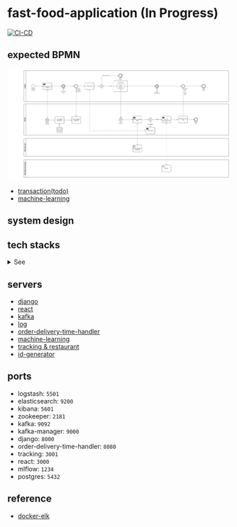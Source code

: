 # fast-food-application (In Progress)

[![CI-CD](https://github.com/sammiee5311/fast-food-application/actions/workflows/CI-CD.yml/badge.svg?branch=main)](https://github.com/sammiee5311/fast-food-application/actions/workflows/CI-CD.yml)

## expected BPMN

![](./images/order-bpmn.png)

- [transaction(todo)](https://github.com/sammiee5311/fast-food-application/tree/main)
- [machine-learning](https://github.com/sammiee5311/fast-food-application/tree/main/machine-learning-api)

## system design

## tech stacks
<details>
<summary>See</summary>

### Back-end
 - flask
 - django
 - fast-api
 - node.js

### Front-end
 - react

### Database
 - postgres
 - sqlite
 - mongodb
 - redis 

### Message
 - kafka 

### Log
 - elasticsearch
 - logstash
 - kibana 

### Machine Learning
 - mlflow 

### Languages
 - python
 - javascript
 - typescript   

### Build 
 - docker

### Proxy
 - nginx
 
### CI / CD
 - gitHub actions  
 - heroku 
 
</details> 

## servers

- [django](https://github.com/sammiee5311/fast-food-application/tree/main/django)
- [react](https://github.com/sammiee5311/fast-food-application/tree/main/react)
- [kafka](https://github.com/sammiee5311/fast-food-application/tree/main/kafka)
- [log](https://github.com/sammiee5311/fast-food-application/tree/main/log)
- [order-delivery-time-handler](https://github.com/sammiee5311/fast-food-application/tree/main/order-delivery-time-handler)
- [machine-learning](https://github.com/sammiee5311/fast-food-application/tree/main/machine-learning-api)
- [tracking & restaurant](https://github.com/sammiee5311/fast-food-application/tree/main/tracking)
- [id-generator](https://github.com/sammiee5311/fast-food-application/tree/main/id-generator)

## ports

- logstash: `5501`
- elasticsearch: `9200`
- kibana: `5601`
- zookeeper: `2181`
- kafka: `9092`
- kafka-manager: `9000`
- django: `8000`
- order-delivery-time-handler: `8080`
- tracking: `3001`
- react: `3000`
- mlflow: `1234`
- postgres: `5432`

## reference

- [docker-elk](https://github.com/deviantony/docker-elk)
